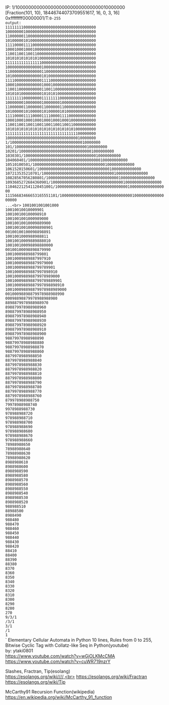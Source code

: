 
IP: 1/1000000000000000000000000000000010000000<br>
[Fraction(101, 10), 18446744073709551617, 16, 0, 3, 16]<br>
0xffffffff00000001/T:`0-255`<br>
`output:`<br>
`1111111100000000000000000000000000000000`<br>
`1000000010000000000000000000000000000000`<br>
`1100000011000000000000000000000000000000`<br>
`1010000010100000000000000000000000000000`<br>
`1111000011110000000000000000000000000000`<br>
`1000100010001000000000000000000000000000`<br>
`1100110011001100000000000000000000000000`<br>
`1010101010101010000000000000000000000000`<br>
`1111111111111111000000000000000000000000`<br>
`1000000000000000100000000000000000000000`<br>
`1100000000000000110000000000000000000000`<br>
`1010000000000000101000000000000000000000`<br>
`1111000000000000111100000000000000000000`<br>
`1000100000000000100010000000000000000000`<br>
`1100110000000000110011000000000000000000`<br>
`1010101000000000101010100000000000000000`<br>
`1111111100000000111111110000000000000000`<br>
`1000000010000000100000001000000000000000`<br>
`1100000011000000110000001100000000000000`<br>
`1010000010100000101000001010000000000000`<br>
`1111000011110000111100001111000000000000`<br>
`1000100010001000100010001000100000000000`<br>
`1100110011001100110011001100110000000000`<br>
`1010101010101010101010101010101000000000`<br>
`1111111111111111111111111111111100000000`<br>
`1000000000000000000000000000000010000000`<br>
`1/1000000000000000000000000000000010000000`<br>
`101/10000000000000000000000000000000100000000`<br>
`10201/100000000000000000000000000000001000000000`<br>
`1030301/1000000000000000000000000000000010000000000`<br>
`104060401/10000000000000000000000000000000100000000000`<br>
`10510100501/100000000000000000000000000000001000000000000`<br>
`1061520150601/1000000000000000000000000000000010000000000000`<br>
`107213535210701/10000000000000000000000000000000100000000000000`<br>
`10828567056280801/100000000000000000000000000000001000000000000000`<br>
`1093685272684360901/1000000000000000000000000000000010000000000000000`<br>
`110462212541120451001/10000000000000000000000000000000100000000000000000`<br>
`11156683466653165551101/100000000000000000000000000000001000000000000000000`<br>
`...<br>`
`1001001001001000`<br>
`10010010010009901`<br>
`100100100100098910`<br>
`1001001001000989000`<br>
`10010010010009889900`<br>
`100100100100098898901`<br>
`00100100100098898891`<br>
`1001001000988988811`<br>
`10010010009889888010`<br>
`100100100098898880000`<br>
`00100100098898879990`<br>
`1001000988988799801`<br>
`10010009889887997910`<br>
`100100098898879979000`<br>
`1001000988988799789901`<br>
`10010009889887997898910`<br>
`100100098898879978989000`<br>
`1001000988988799789889901`<br>
`10010009889887997898898910`<br>
`100100098898879978988989000`<br>
`00100098898879978988988990`<br>
`00098898879978988988980`<br>
`8898879978988988970`<br>
`898879978988988960`<br>
`898879978988988950`<br>
`898879978988988940`<br>
`898879978988988930`<br>
`898879978988988920`<br>
`898879978988988910`<br>
`898879978988988900`<br>
`98879978988988890`<br>
`98879978988988880`<br>
`98879978988988870`<br>
`98879978988988860`<br>
`8879978988988850`<br>
`8879978988988840`<br>
`8879978988988830`<br>
`8879978988988820`<br>
`8879978988988810`<br>
`8879978988988800`<br>
`8879978988988790`<br>
`8879978988988780`<br>
`8879978988988770`<br>
`8879978988988760`<br>
`879978988988750`<br>
`79978988988740`<br>
`9978988988730`<br>
`978988988720`<br>
`978988988710`<br>
`978988988700`<br>
`978988988690`<br>
`978988988680`<br>
`978988988670`<br>
`978988988660`<br>
`78988988650`<br>
`78988988640`<br>
`78988988630`<br>
`78988988620`<br>
`8988988610`<br>
`8988988600`<br>
`8988988590`<br>
`8988988580`<br>
`8988988570`<br>
`8988988560`<br>
`8988988550`<br>
`8988988540`<br>
`8988988530`<br>
`8988988520`<br>
`988988510`<br>
`88988500`<br>
`8988490`<br>
`988480`<br>
`988470`<br>
`988460`<br>
`988450`<br>
`988440`<br>
`988430`<br>
`988420`<br>
`88410`<br>
`88400`<br>
`88390`<br>
`88380`<br>
`8370`<br>
`8360`<br>
`8350`<br>
`8340`<br>
`8330`<br>
`8320`<br>
`8310`<br>
`8300`<br>
`8290`<br>
`8280`<br>
`270`<br>
`9/3/1`<br>
`/3/1`<br>
`3/1`<br>
`/1`<br>
`1`<br>
`
Elementary Cellular Automata in Python 10 lines, Rules from 0 to 255,<br>
Bitwise Cyclic Tag with Collatz-like Seq in Python(youtube)<br>
by: ytaki0801<br>
https://www.youtube.com/watch?v=wGjOLKMcCMA<br>
https://www.youtube.com/watch?v=cuWR719nzrY<br>

Slashes, Fractran, Tip(esolang)<br>
https://esolangs.org/wiki////,<br>
https://esolangs.org/wiki/Fractran<br>
https://esolangs.org/wiki/Tip<br>

McCarthy91 Recursion Function(wikipedia)<br>
https://en.wikipedia.org/wiki/McCarthy_91_function<br>
